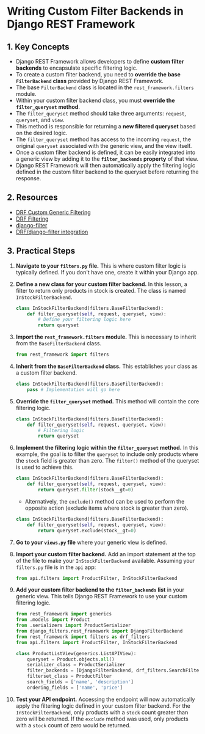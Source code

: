 # Writing Custom Filter Backends in Django REST Framework

## 1. Key Concepts

- Django REST Framework allows developers to define **custom filter backends** to encapsulate specific filtering logic.
- To create a custom filter backend, you need to **override the base `FilterBackend` class** provided by Django REST Framework.
- The base `FilterBackend` class is located in the `rest_framework.filters` module.
- Within your custom filter backend class, you must **override the `filter_queryset` method**.
- The `filter_queryset` method should take three arguments: `request`, `queryset`, and `view`.
- This method is responsible for returning a **new filtered queryset** based on the desired logic.
- The `filter_queryset` method has access to the incoming `request`, the original `queryset` associated with the generic view, and the view itself.
- Once a custom filter backend is defined, it can be easily integrated into a generic view by adding it to the **`filter_backends` property** of that view.
- Django REST Framework will then automatically apply the filtering logic defined in the custom filter backend to the queryset before returning the response.

## 2. Resources

- [DRF Custom Generic Filtering](https://www.django-rest-framework.org/api-guide/filtering/#custom-generic-filtering)
- [DRF Filtering](https://www.django-rest-framework.org/api-guide/filtering/)
- [django-filter](https://django-filter.readthedocs.io/en/stable/)
- [DRF/django-filter integration](https://django-filter.readthedocs.io/en/stable/guide/rest_framework.html)

## 3. Practical Steps

1.  **Navigate to your `filters.py` file.** This is where custom filter logic is typically defined. If you don't have one, create it within your Django app.

2.  **Define a new class for your custom filter backend.** In this lesson, a filter to return only products in stock is created. The class is named `InStockFilterBackend`.

    ```python
    class InStockFilterBackend(filters.BaseFilterBackend):
        def filter_queryset(self, request, queryset, view):
            # Define your filtering logic here
            return queryset
    ```

3.  **Import the `rest_framework.filters` module.** This is necessary to inherit from the `BaseFilterBackend` class.

    ```python
    from rest_framework import filters
    ```

4.  **Inherit from the `BaseFilterBackend` class.** This establishes your class as a custom filter backend.

    ```python
    class InStockFilterBackend(filters.BaseFilterBackend):
        pass # Implementation will go here
    ```

5.  **Override the `filter_queryset` method.** This method will contain the core filtering logic.

    ```python
    class InStockFilterBackend(filters.BaseFilterBackend):
        def filter_queryset(self, request, queryset, view):
            # Filtering logic
            return queryset
    ```

6.  **Implement the filtering logic within the `filter_queryset` method.** In this example, the goal is to filter the `queryset` to include only products where the `stock` field is greater than zero. The `filter()` method of the queryset is used to achieve this.

    ```python
    class InStockFilterBackend(filters.BaseFilterBackend):
        def filter_queryset(self, request, queryset, view):
            return queryset.filter(stock__gt=0)
    ```

    - Alternatively, the `exclude()` method can be used to perform the opposite action (exclude items where stock is greater than zero).

    ```python
    class InStockFilterBackend(filters.BaseFilterBackend):
        def filter_queryset(self, request, queryset, view):
            return queryset.exclude(stock__gt=0)
    ```

7.  **Go to your `views.py` file** where your generic view is defined.

8.  **Import your custom filter backend.** Add an import statement at the top of the file to make your `InStockFilterBackend` available. Assuming your `filters.py` file is in the `api` app:

    ```python
    from api.filters import ProductFilter, InStockFilterBackend
    ```

9.  **Add your custom filter backend to the `filter_backends` list** in your generic view. This tells Django REST Framework to use your custom filtering logic.

    ```python
    from rest_framework import generics
    from .models import Product
    from .serializers import ProductSerializer
    from django_filters.rest_framework import DjangoFilterBackend
    from rest_framework import filters as drf_filters
    from api.filters import ProductFilter, InStockFilterBackend

    class ProductListView(generics.ListAPIView):
        queryset = Product.objects.all()
        serializer_class = ProductSerializer
        filter_backends = [DjangoFilterBackend, drf_filters.SearchFilter, drf_filters.OrderingFilter, InStockFilterBackend]
        filterset_class = ProductFilter
        search_fields = ['name', 'description']
        ordering_fields = ['name', 'price']
    ```

10. **Test your API endpoint.** Accessing the endpoint will now automatically apply the filtering logic defined in your custom filter backend. For the `InStockFilterBackend`, only products with a `stock` count greater than zero will be returned. If the `exclude` method was used, only products with a `stock` count of zero would be returned.
